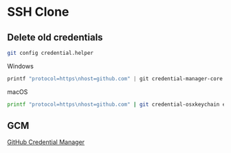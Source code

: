 # SSH Clone

## Delete old credentials

```bash
git config credential.helper
```

Windows

```powershell
printf "protocol=https\nhost=github.com" | git credential-manager-core erase
```

macOS  

```bash
printf "protocol=https\nhost=github.com" | git credential-osxkeychain erase
```

## GCM

[GitHub Credential Manager](https://docs.github.com/en/get-started/getting-started-with-git/caching-your-github-credentials-in-git)